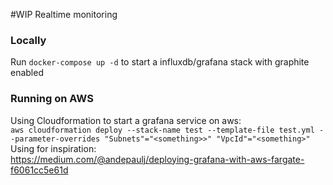 #WIP Realtime monitoring

### Locally
Run `docker-compose up -d` to start a influxdb/grafana stack with graphite enabled

### Running on AWS
Using Cloudformation to start a grafana service on aws:  
`aws cloudformation deploy --stack-name test --template-file test.yml --parameter-overrides "Subnets"="<something>>" "VpcId"="<something>"`  
Using for inspiration:  
https://medium.com/@andepaulj/deploying-grafana-with-aws-fargate-f6061cc5e61d
